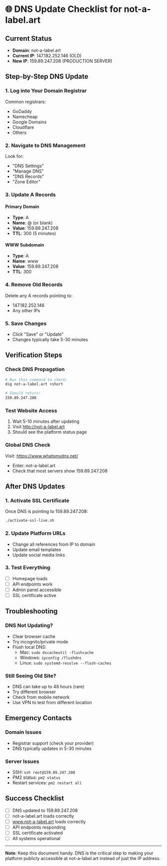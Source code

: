 # 🌐 DNS Update Checklist for not-a-label.art

## Current Status
- **Domain**: not-a-label.art
- **Current IP**: 147.182.252.146 (OLD)
- **New IP**: 159.89.247.208 (PRODUCTION SERVER)

## Step-by-Step DNS Update

### 1. **Log into Your Domain Registrar**
Common registrars:
- GoDaddy
- Namecheap  
- Google Domains
- Cloudflare
- Others

### 2. **Navigate to DNS Management**
Look for:
- "DNS Settings"
- "Manage DNS"
- "DNS Records"
- "Zone Editor"

### 3. **Update A Records**

#### Primary Domain
- **Type**: A
- **Name**: @ (or blank)
- **Value**: 159.89.247.208
- **TTL**: 300 (5 minutes)

#### WWW Subdomain
- **Type**: A
- **Name**: www
- **Value**: 159.89.247.208
- **TTL**: 300

### 4. **Remove Old Records**
Delete any A records pointing to:
- 147.182.252.146
- Any other IPs

### 5. **Save Changes**
- Click "Save" or "Update"
- Changes typically take 5-30 minutes

## Verification Steps

### Check DNS Propagation
```bash
# Run this command to check:
dig not-a-label.art +short

# Should return:
159.89.247.208
```

### Test Website Access
1. Wait 5-10 minutes after updating
2. Visit http://not-a-label.art
3. Should see the platform status page

### Global DNS Check
Visit: https://www.whatsmydns.net/
- Enter: not-a-label.art
- Check that most servers show 159.89.247.208

## After DNS Updates

### 1. **Activate SSL Certificate**
Once DNS is pointing to 159.89.247.208:
```bash
./activate-ssl-live.sh
```

### 2. **Update Platform URLs**
- Change all references from IP to domain
- Update email templates
- Update social media links

### 3. **Test Everything**
- [ ] Homepage loads
- [ ] API endpoints work
- [ ] Admin panel accessible
- [ ] SSL certificate active

## Troubleshooting

### DNS Not Updating?
- Clear browser cache
- Try incognito/private mode
- Flush local DNS:
  - Mac: `sudo dscacheutil -flushcache`
  - Windows: `ipconfig /flushdns`
  - Linux: `sudo systemd-resolve --flush-caches`

### Still Seeing Old Site?
- DNS can take up to 48 hours (rare)
- Try different browser
- Check from mobile network
- Use VPN to test from different location

## Emergency Contacts

### Domain Issues
- Registrar support (check your provider)
- DNS typically updates in 5-30 minutes

### Server Issues  
- SSH: `ssh root@159.89.247.208`
- PM2 status: `pm2 status`
- Restart services: `pm2 restart all`

## Success Checklist

- [ ] DNS updated to 159.89.247.208
- [ ] not-a-label.art loads correctly
- [ ] www.not-a-label.art loads correctly
- [ ] API endpoints responding
- [ ] SSL certificate activated
- [ ] All systems operational

---

**Note**: Keep this document handy. DNS is the critical step to making your platform publicly accessible at not-a-label.art instead of just the IP address.